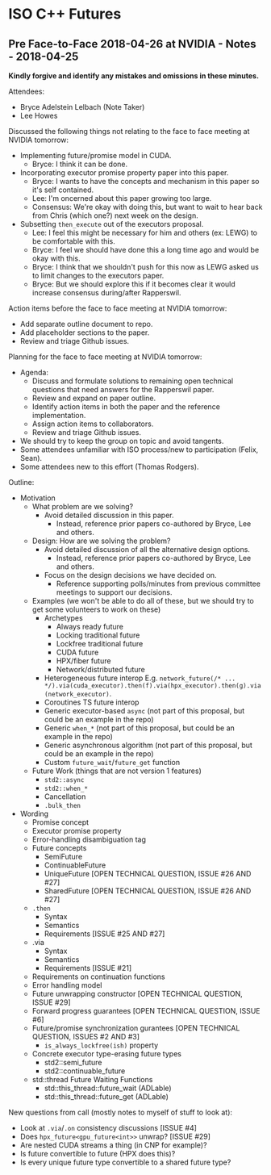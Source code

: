 ISO C++ Futures
===============

Pre Face-to-Face 2018-04-26 at NVIDIA - Notes - 2018-04-25
----------------------------------------------------------

**Kindly forgive and identify any mistakes and omissions in these minutes.**

Attendees:
- Bryce Adelstein Lelbach (Note Taker)
- Lee Howes

Discussed the following things not relating to the face to face meeting at NVIDIA tomorrow:
- Implementing future/promise model in CUDA.
  - Bryce: I think it can be done.
- Incorporating executor promise property paper into this paper.
  - Bryce: I wants to have the concepts and mechanism in this paper so it's self contained.
  - Lee: I'm oncerned about this paper growing too large.
  - Consensus: We're okay with doing this, but want to wait to hear back from Chris (which one?) next week on the design.
- Subsetting `then_execute` out of the executors proposal.
  - Lee: I feel this might be necessary for him and others (ex: LEWG) to be comfortable with this.
  - Bryce: I feel we should have done this a long time ago and would be okay with this.
  - Bryce: I think that we shouldn't push for this now as LEWG asked us to limit changes to the executors paper.
  - Bryce: But we should explore this if it becomes clear it would increase consensus during/after Rapperswil.

Action items before the face to face meeting at NVIDIA tomorrow:
- Add separate outline document to repo.
- Add placeholder sections to the paper.
- Review and triage Github issues.

Planning for the face to face meeting at NVIDIA tomorrow:
- Agenda:
  - Discuss and formulate solutions to remaining open technical questions that need answers for the Rapperswil paper.
  - Review and expand on paper outline.
  - Identify action items in both the paper and the reference implementation.
  - Assign action items to collaborators.
  - Review and triage Github issues.
- We should try to keep the group on topic and avoid tangents.
- Some attendees unfamiliar with ISO process/new to participation (Felix, Sean).
- Some attendees new to this effort (Thomas Rodgers).

Outline:
- Motivation
  - What problem are we solving?
    - Avoid detailed discussion in this paper.
      - Instead, reference prior papers co-authored by Bryce, Lee and others.
  - Design: How are we solving the problem?
    - Avoid detailed discussion of all the alternative design options.
      - Instead, reference prior papers co-authored by Bryce, Lee and others.
    - Focus on the design decisions we have decided on. 
      - Reference supporting polls/minutes from previous committee meetings to support our decisions. 
  - Examples (we won't be able to do all of these, but we should try to get some volunteers to work on these)
    - Archetypes
      - Always ready future
      - Locking traditional future
      - Lockfree traditional future
      - CUDA future
      - HPX/fiber future
      - Network/distributed future
    - Heterogeneous future interop
        E.g. `network_future(/* ... */).via(cuda_executor).then(f).via(hpx_executor).then(g).via(network_executor)`.
    - Coroutines TS future interop
    - Generic executor-based `async` (not part of this proposal, but could be an example in the repo)
    - Generic `when_*` (not part of this proposal, but could be an example in the repo)
    - Generic asynchronous algorithm (not part of this proposal, but could be an example in the repo)
    - Custom `future_wait`/`future_get` function
  - Future Work (things that are not version 1 features)
    - `std2::async`
    - `std2::when_*`
    - Cancellation
    - `.bulk_then`
- Wording
  - Promise concept
  - Executor promise property
  - Error-handling disambiguation tag
  - Future concepts
    - SemiFuture
    - ContinuableFuture
    - UniqueFuture [OPEN TECHNICAL QUESTION, ISSUE #26 AND #27]
    - SharedFuture [OPEN TECHNICAL QUESTION, ISSUE #26 AND #27]
  - `.then`
    - Syntax
    - Semantics
    - Requirements [ISSUE #25 AND #27]
  - .via
    - Syntax
    - Semantics
    - Requirements [ISSUE #21]
  - Requirements on continuation functions 
  - Error handling model
  - Future unwrapping constructor [OPEN TECHNICAL QUESTION, ISSUE #29]
  - Forward progress guarantees [OPEN TECHNICAL QUESTION, ISSUE #6]
  - Future/promise synchronization gurantees [OPEN TECHNICAL QUESTION, ISSUES #2 AND #3]
    - `is_always_lockfree(ish)` property
  - Concrete executor type-erasing future types
    - std2::semi_future
    - std2::continuable_future
  - std::thread Future Waiting Functions
    - std::this_thread::future_wait (ADLable)
    - std::this_thread::future_get (ADLable)

New questions from call (mostly notes to myself of stuff to look at):
- Look at `.via`/`.on` consistency discussions [ISSUE #4]
- Does `hpx_future<gpu_future<int>>` unwrap? [ISSUE #29]
- Are nested CUDA streams a thing (in CNP for example)?
- Is future<T> convertible to future<void> (HPX does this)?
- Is every unique future type convertible to a shared future type?

